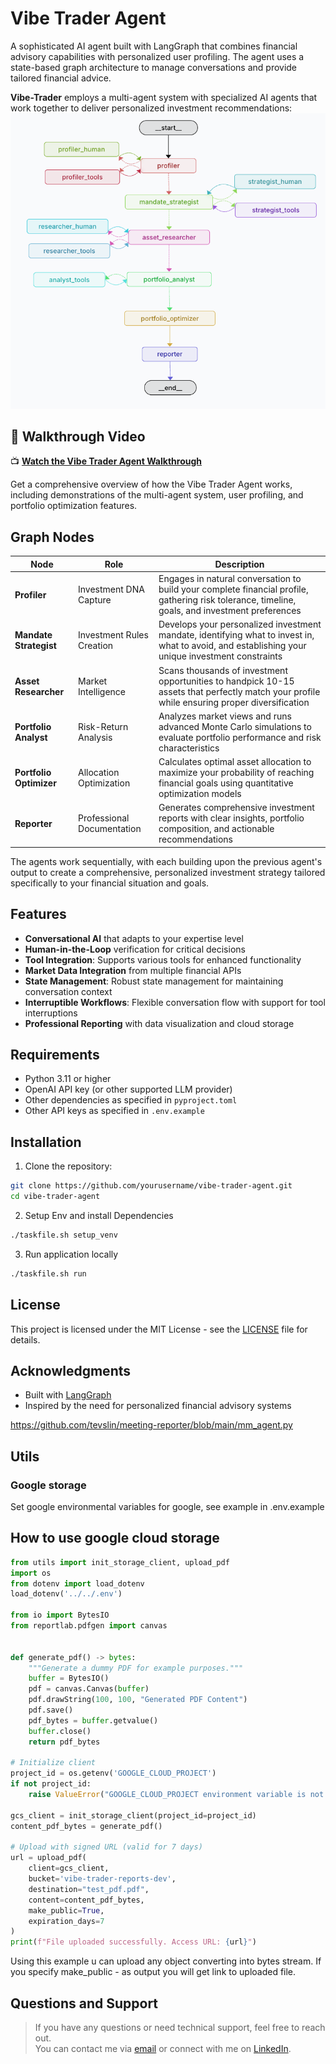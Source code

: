 # Vibe Trader Agent

A sophisticated AI agent built with LangGraph that combines financial advisory capabilities with personalized user profiling. The agent uses a state-based graph architecture to manage conversations and provide tailored financial advice.

**Vibe-Trader** employs a multi-agent system with specialized AI agents that work together to deliver personalized investment recommendations:
![Architecture Diagram](static/multi-agent-architecture.png)

## 🎥 Walkthrough Video

📺 **[Watch the Vibe Trader Agent Walkthrough](https://drive.google.com/file/d/1Hh8aWtkRbw2lZFXaqOQuhcEP5U65WahW/view?usp=sharing)**

Get a comprehensive overview of how the Vibe Trader Agent works, including demonstrations of the multi-agent system, user profiling, and portfolio optimization features.

## Graph Nodes

| Node | Role | Description |
|-------|------|-------------|
| **Profiler** | Investment DNA Capture | Engages in natural conversation to build your complete financial profile, gathering risk tolerance, timeline, goals, and investment preferences |
| **Mandate Strategist** | Investment Rules Creation | Develops your personalized investment mandate, identifying what to invest in, what to avoid, and establishing your unique investment constraints |
| **Asset Researcher** | Market Intelligence | Scans thousands of investment opportunities to handpick 10-15 assets that perfectly match your profile while ensuring proper diversification |
| **Portfolio Analyst** | Risk-Return Analysis | Analyzes market views and runs advanced Monte Carlo simulations to evaluate portfolio performance and risk characteristics |
| **Portfolio Optimizer** | Allocation Optimization | Calculates optimal asset allocation to maximize your probability of reaching financial goals using quantitative optimization models |
| **Reporter** | Professional Documentation | Generates comprehensive investment reports with clear insights, portfolio composition, and actionable recommendations |

The agents work sequentially, with each building upon the previous agent's output to create a comprehensive, personalized investment strategy tailored specifically to your financial situation and goals.


## Features

- **Conversational AI** that adapts to your expertise level
- **Human-in-the-Loop** verification for critical decisions
- **Tool Integration**: Supports various tools for enhanced functionality
- **Market Data Integration** from multiple financial APIs
- **State Management**: Robust state management for maintaining conversation context
- **Interruptible Workflows**: Flexible conversation flow with support for tool interruptions
- **Professional Reporting** with data visualization and cloud storage


## Requirements

- Python 3.11 or higher
- OpenAI API key (or other supported LLM provider)
- Other dependencies as specified in `pyproject.toml`
- Other API keys as specified in `.env.example`

## Installation

1. Clone the repository:
```bash
git clone https://github.com/yourusername/vibe-trader-agent.git
cd vibe-trader-agent
```

2. Setup Env and install Dependencies
```bash
./taskfile.sh setup_venv
```

3. Run application locally
```bash
./taskfile.sh run
```

## License

This project is licensed under the MIT License - see the [LICENSE](LICENSE) file for details.

## Acknowledgments

- Built with [LangGraph](https://github.com/langchain-ai/langgraph)
- Inspired by the need for personalized financial advisory systems

https://github.com/tevslin/meeting-reporter/blob/main/mm_agent.py

## Utils
### Google storage
Set google environmental variables for google, see example in .env.example

## How to use google cloud storage
```python 
from utils import init_storage_client, upload_pdf
import os
from dotenv import load_dotenv
load_dotenv('../../.env')

from io import BytesIO
from reportlab.pdfgen import canvas


def generate_pdf() -> bytes:
    """Generate a dummy PDF for example purposes."""
    buffer = BytesIO()
    pdf = canvas.Canvas(buffer)
    pdf.drawString(100, 100, "Generated PDF Content")
    pdf.save()
    pdf_bytes = buffer.getvalue()
    buffer.close()
    return pdf_bytes

# Initialize client
project_id = os.getenv('GOOGLE_CLOUD_PROJECT')
if not project_id:
    raise ValueError("GOOGLE_CLOUD_PROJECT environment variable is not set")

gcs_client = init_storage_client(project_id=project_id)
content_pdf_bytes = generate_pdf()

# Upload with signed URL (valid for 7 days)
url = upload_pdf(
    client=gcs_client,
    bucket='vibe-trader-reports-dev',
    destination="test_pdf.pdf",
    content=content_pdf_bytes,
    make_public=True,
    expiration_days=7
)
print(f"File uploaded successfully. Access URL: {url}")
```
Using this example u can upload any object converting into bytes stream.
If you specify make_public - as output you will get link to uploaded file.

## Questions and Support

> If you have any questions or need technical support, feel free to reach out.  
> You can contact me via [email](mailto:juliushaas91@gmail.com) or connect with me on [LinkedIn](https://www.linkedin.com/in/jh91/).
